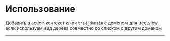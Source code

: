 ﻿
Использование
========================

Добавить в action контекст ключ `tree_domain` c доменом для tree_view,
если используем вид дерева совместно со списком с другим доменом

-----------------------


